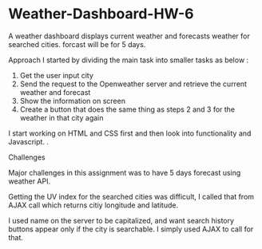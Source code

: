 # Weather-Dashboard-HW-6


A weather dashboard displays current weather and forecasts weather for searched cities. forcast will be for 5 days.

Approach
I started by dividing the main task into smaller tasks as below :
1. Get the user input city
2. Send the request to the Openweather server and retrieve the current weather and forecast
3. Show the information on screen
4. Create a button that does the same thing as steps 2 and 3 for the weather in that city again

I start working on HTML and CSS first and then look into functionality and Javascript. 
.

Challenges

Major challenges in this assignment was to have  5 days forecast using weather API. 

Getting the UV index for the searched cities was difficult, I called that from AJAX call which returns citiy longitude and latitude. 

I used name on the server to be capitalized, and want search history buttons appear only if the city is searchable. I simply used AJAX to call for that.
